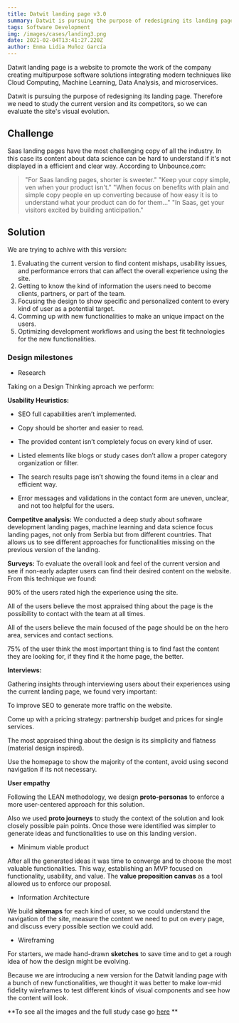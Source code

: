 ```yaml
---
title: Datwit landing page v3.0
summary: Datwit is pursuing the purpose of redesigning its landing page. Therefore we need to study the current version and its competitors, so we can evaluate the site's visual evolution.
tags: Software Development
img: /images/cases/landing3.png
date: 2021-02-04T13:41:27.220Z
author: Enma Lidia Muñoz García 
---
```


Datwit landing page is a website to promote the work of the company creating multipurpose software solutions integrating modern techniques like Cloud Computing, Machine Learning, Data Analysis, and microservices. 

Datwit is pursuing the purpose of redesigning its landing page. Therefore we need to study the current version and its competitors, so we can evaluate the site's visual evolution.

<!--more-->

## Challenge

Saas landing pages have the most challenging copy of all the industry. In this case its content about data science can be hard to understand if it's not displayed in a efficient and clear way.
According to Unbounce.com:

> "For Saas landing pages, shorter is sweeter."
> "Keep your copy simple, ven when your product isn't."
> "When focus on benefits with plain and simple copy people en up converting because of how easy it is to understand what your product can do for them..."
> "In Saas, get your visitors excited by building anticipation."

## Solution

We are trying to achive with this version: 

1. Evaluating the current version to find content mishaps, usability issues, and performance errors that can affect the overall experience using the site.
2. Getting to know the kind of information the users need to become clients, partners, or part of the team.
3. Focusing the design to show specific and personalized content to every kind of user as a potential target.
4. Comming up with new functionalities to make an unique impact on the users.
5. Optimizing development workflows and using the best fit technologies for the new functionalities.

### Design milestones

- Research

Taking on a Design Thinking aproach we perform:

**Usability Heuristics:**

* SEO full capabilities aren’t implemented.

* Copy should be shorter and easier to read.

* The provided content isn’t completely focus on every kind of user.

* Listed elements like blogs or study cases don’t allow a proper category organization or filter.

* The search results page isn’t showing the found items in a clear and efficient way.

* Error messages and validations in the contact form are uneven, unclear, and not too helpful for the users.

**Competitve analysis:**
We conducted a deep study about software development landing pages, machine learning and data science focus landing pages, not only from Serbia but from different countries. That allows us to see different approaches for functionalities missing on the previous version of the landing.

**Surveys:**
To evaluate the overall look and feel of the current version and see if non-early adapter users can find their desired content on the website. From this technique we found:

90% of the users rated high the experience using the site.

All of the users believe the most appraised thing about the page is the possibility to contact with the team at all times.

All of the users believe the main focused of the page should be on the hero area, services and contact sections. 

75% of the user think the most important thing is to find fast the content they are looking for, if they find it the home page, the better.

**Interviews:**

Gathering insights through interviewing users about their experiences using the current landing page, we found very important: 

To improve SEO to generate more traffic on the website.

Come up with a pricing strategy: partnership budget and prices for single services.

The most appraised thing about the design is its simplicity and flatness (material design inspired).

Use the homepage to show the majority of the content, avoid using second navigation if its not necessary.

**User empathy**

Following the LEAN methodology, we design **proto-personas** to enforce a more user-centered approach for this solution.

Also we used **proto journeys** to study the context of the solution and look closely possible pain points. Once those were identified was simpler to generate ideas and functionalities to use on this landing version.

- Minimum viable product

After all the generated ideas it was time to converge and to choose the most valuable functionalities. This way, establishing an MVP focused on functionality, usability, and value. The **value proposition canvas** as a tool allowed us to enforce our proposal.

- Information Architecture

We build **sitemaps** for each kind of user, so we could understand the navigation of the site, measure the content we need to put on every page, and discuss every possible section we could add.

- Wireframing

For starters, we made hand-drawn **sketches** to save time and to get a rough idea of how the design might be evolving.

Because we are introducing a new version for the Datwit landing page with a bunch of new functionalities, we thought it was better to make low-mid fidelity wireframes to test different kinds of visual components and see how the content will look.

**To see all the images and the full study case go [here](https://www.notion.so/Datwit-landing-page-v3-0-af0782fef7834b92bdbfbd666170762d) **